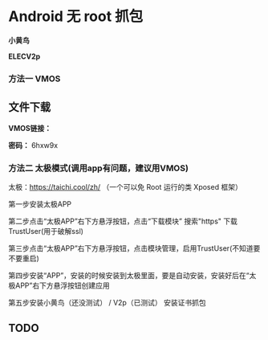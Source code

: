 # Android 无 root 抓包

**小黄鸟**

**ELECV2p**



### 方法一 VMOS
## 文件下载
**VMOS链接：**  

**密码：** 6hxw9x

### 方法二 太极模式(调用app有问题，建议用VMOS)

太极：https://taichi.cool/zh/ （一个可以免 Root 运行的类 Xposed 框架）

第一步安装太极APP 

第二步点击“太极APP”右下方悬浮按钮，点击“下载模块” 搜索"https" 下载TrustUser(用于破解ssl)

第三步点击“太极APP”右下方悬浮按钮，点击模块管理，启用TrustUser(不知道要不要重启)

第四步安装“APP”，安装的时候安装到太极里面，要是自动安装，安装好后在“太极APP”右下方悬浮按钮创建应用

第五步安装小黄鸟（还没测试） / V2p（已测试） 安装证书抓包


## TODO
